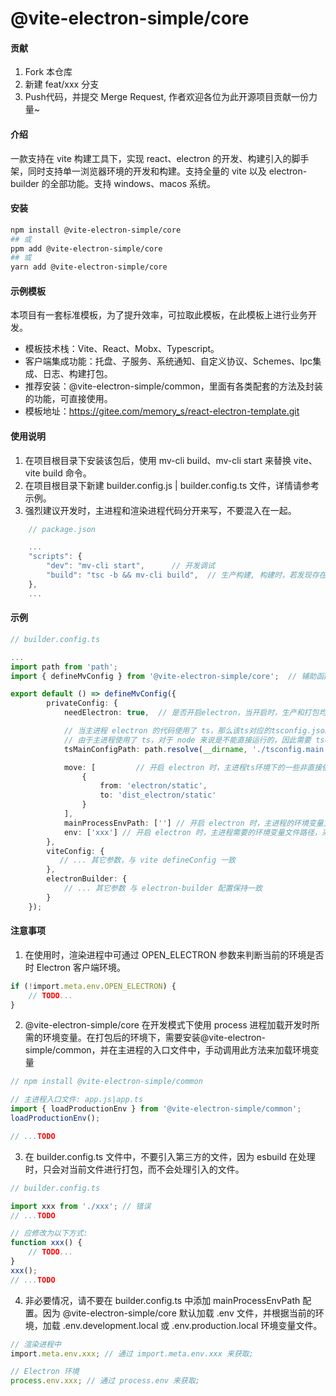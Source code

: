 # @vite-electron-simple/core

#### 贡献

1.  Fork 本仓库
2.  新建 feat/xxx 分支
3.  Push代码，并提交 Merge Request, 作者欢迎各位为此开源项目贡献一份力量~

#### 介绍

一款支持在 vite 构建工具下，实现 react、electron 的开发、构建引入的脚手架，同时支持单一浏览器环境的开发和构建。支持全量的 vite 以及 electron-builder 的全部功能。支持 windows、macos 系统。

#### 安装

```sh
npm install @vite-electron-simple/core
## 或
ppm add @vite-electron-simple/core
## 或
yarn add @vite-electron-simple/core
```

#### 示例模板

本项目有一套标准模板，为了提升效率，可拉取此模板，在此模板上进行业务开发。

-   模板技术栈：Vite、React、Mobx、Typescript。
-   客户端集成功能：托盘、子服务、系统通知、自定义协议、Schemes、Ipc集成、日志、构建打包。
-   推荐安装：@vite-electron-simple/common，里面有各类配套的方法及封装的功能，可直接使用。
-   模板地址：https://gitee.com/memory_s/react-electron-template.git

#### 使用说明

1. 在项目根目录下安装该包后，使用 mv-cli build、mv-cli start 来替换 vite、vite build 命令。
2. 在项目根目录下新建 builder.config.js | builder.config.ts 文件，详情请参考示例。
3. 强烈建议开发时，主进程和渲染进程代码分开来写，不要混入在一起。

```ts
    // package.json

    ...
    "scripts": {
        "dev": "mv-cli start",      // 开发调试
        "build": "tsc -b && mv-cli build",  // 生产构建, 构建时，若发现存在进程的
    },
    ...
```

#### 示例

```ts
// builder.config.ts

...
import path from 'path';
import { defineMvConfig } from '@vite-electron-simple/core';  // 辅助函数导入实现编辑器提示

export default () => defineMvConfig({
        privateConfig: {
            needElectron: true,  // 是否开启electron，当开启时，生产和打包均会添加electron，默认为开启。（非必填）

            // 当主进程 electron 的代码使用了 ts，那么该ts对应的tsconfig.json 的路径，反之可不传递此参数（采用绝对路径）（非必填）
            // 由于主进程使用了 ts，对于 node 来说是不能直接运行的，因此需要 tsc  将其编译为js文件后在进行运行。此配置文件就是ts的编译配置文件。
            tsMainConfigPath: path.resolve(__dirname, './tsconfig.main.json'),

            move: [         // 开启 electron 时，主进程ts环境下的一些非直接依赖的目录文件在打包时，ts不会去处理，因此需要手动将依赖的文件移动到指定的目录下 （非必填）
                {
                    from: 'electron/static',
                    to: 'dist_electron/static'
                }
            ],
            mainProcessEnvPath: [''] // 开启 electron 时，主进程的环境变量文件地址（非必填）
            env: ['xxx'] // 开启 electron 时，主进程需要的环境变量文件路径，采用 dotenv 进行注入（非必填）注意：权重大于 mainProcessEnvPath 参数中的环境变量权重
        },
        viteConfig: {
           // ... 其它参数，与 vite defineConfig 一致
        },
        electronBuilder: {
            // ... 其它参数 与 electron-builder 配置保持一致
        }
    });
```

#### 注意事项

1. 在使用时，渲染进程中可通过 OPEN_ELECTRON 参数来判断当前的环境是否时 Electron 客户端环境。

```ts
if (!import.meta.env.OPEN_ELECTRON) {
    // TODO...
}
```

2. @vite-electron-simple/core 在开发模式下使用 process 进程加载开发时所需的环境变量。在打包后的环境下，需要安装@vite-electron-simple/common，并在主进程的入口文件中，手动调用此方法来加载环境变量

```ts
// npm install @vite-electron-simple/common

// 主进程入口文件: app.js|app.ts
import { loadProductionEnv } from '@vite-electron-simple/common';
loadProductionEnv();

// ...TODO
```

3. 在 builder.config.ts 文件中，不要引入第三方的文件，因为 esbuild 在处理时，只会对当前文件进行打包，而不会处理引入的文件。

```ts
// builder.config.ts

import xxx from './xxx'; // 错误
// ...TODO

// 应修改为以下方式:
function xxx() {
    // TODO...
}
xxx();
// ...TODO
```

4. 非必要情况，请不要在 builder.config.ts 中添加 mainProcessEnvPath 配置。因为 @vite-electron-simple/core 默认加载 .env 文件，并根据当前的环境，加载 .env.development.local 或 .env.production.local 环境变量文件。

```ts
// 渲染进程中
import.meta.env.xxx; // 通过 import.meta.env.xxx 来获取;

// Electron 环境
process.env.xxx; // 通过 process.env 来获取;
```
